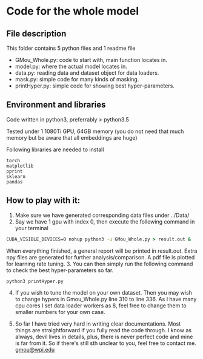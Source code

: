 # Code for the whole model
## File description
This folder contains 5 python files and 1 readme file
* GMou_Whole.py:	code to start with, main function locates in.
* model.py:			where the actual model locates in.
* data.py:			reading data and dataset object for data loaders.
* mask.py:			simple code for many kinds of masking.
* printHyper.py:	simple code for showing best hyper-parameters.

## Environment and libraries
Code written in python3, preferrably > python3.5

Tested under 1 1080Ti GPU, 64GB memory (you do not need that much memory but be aware that all embeddings are huge)

Following libraries are needed to install
```
torch
matplotlib
pprint
sklearn
pandas
```

## How to play with it:
1. Make sure we have generated corresponding data files under ../Data/
2. Say we have 1 gpu with index 0, then execute the following command in your terminal
```cmd
CUDA_VISIBLE_DEVICES=0 nohup python3 -u GMou_Whole.py > result.out &
```
When everything finished, a general report will be printed in result.out. Extra npy files are generated for further analysis/comparison. A pdf file is plotted for learning rate tuning.
3. You can then simply run the following command to check the best hyper-parameters so far.
```cmd
python3 printHyper.py
```
4. If you wish to tune the model on your own dataset. Then you may wish to change hypers in Gmou_Whole.py line 310 to line 336. As I have many cpu cores I set data loader workers as 8, feel free to change them to smaller numbers for your own case.

5. So far I have tried very hard in writing clear documentations. Most things are straightforward if you fully read the code through. I know as always, devil lives in details, plus, there is never perfect code and mine is far from it. So if there's still sth unclear to you, feel free to contact me. gmou@wpi.edu

